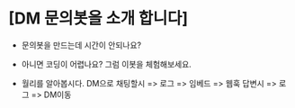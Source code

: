 # **[DM 문의봇을 소개 합니다]**
* 문의봇을 만드는데 시간이 안되나요?
* 아니면 코딩이 어렵나요?
그럼 이봇을 체험해보세요.

* 월리를 알아봅시다.
DM으로 채팅할시 => 로그 => 임베드 => 웹훅
답변시 => 로그 => DM이동
